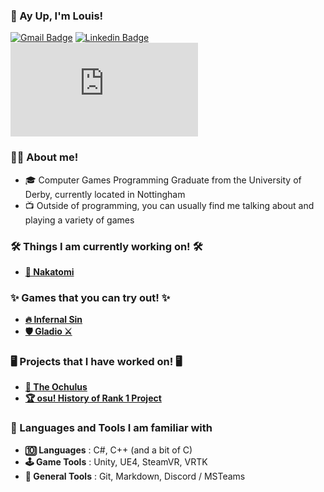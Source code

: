 ### 👋 Ay Up, I'm Louis! 


[![Gmail Badge](https://img.shields.io/badge/-Email-c14438?style=flat-square&logo=Gmail&logoColor=white&link=mailto:buisness@louishobbs.com)](mailto:buisness@louishobbs.com)
[![Linkedin Badge](https://img.shields.io/badge/-LinkedIn-blue?style=flat-square&logo=Linkedin&logoColor=white&link=https://www.linkedin.com/in/louis-hobbs/)](https://www.linkedin.com/in/louis-hobbs/)
[![Website Badge](https://img.shields.io/badge/-🌐_Website-brightgreen?style=flat-square&link=https://www.louishobbs.com)](https://www.louishobbs.com)

### 👨‍💻 About me!

- 🎓 Computer Games Programming Graduate from the University of Derby, currently located in Nottingham
- 📺 Outside of programming, you can usually find me talking about and playing a variety of games

### 🛠️ Things I am currently working on! 🛠️

- [**🏢 Nakatomi**](https://github.com/bazzadwarf/nakatomi)

### ✨ Games that you can try out! ✨

- [**🔥 Infernal Sin**](https://louishobbs.com/infernal-sin/)
- [**🛡️ Gladio ⚔️**](https://louishobbs.com/gladio/)

### 🖥️ Projects that I have worked on! 🖥️

- [**🤖 The Ochulus**](https://github.com/Bazzadwarf/TheOchulus)
- [**🏆 osu! History of Rank 1 Project**](https://osu.ppy.sh/wiki/en/History_of_osu%21/Online_rankings/osu%21)


### 📁 Languages and Tools I am familiar with

- **🔟 Languages** : C#, C++ (and a bit of C)
- **🕹️ Game Tools** : Unity, UE4, SteamVR, VRTK
- **🧰 General Tools** : Git, Markdown, Discord / MSTeams

<!-- I might have gone over the top with my usage of emojis... maybe... --!>
